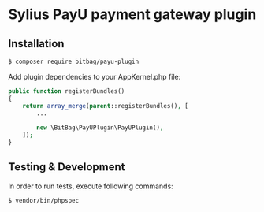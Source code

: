 # Sylius PayU payment gateway plugin  

## Installation

```bash
$ composer require bitbag/payu-plugin
```
    
Add plugin dependencies to your AppKernel.php file:

```php
public function registerBundles()
{
    return array_merge(parent::registerBundles(), [
        ...
        
        new \BitBag\PayUPlugin\PayUPlugin(),
    ]);
}
```
 
## Testing & Development

In order to run tests, execute following commands:

```bash
$ vendor/bin/phpspec
```